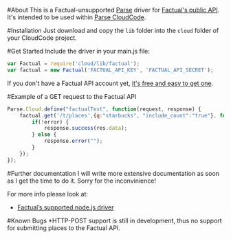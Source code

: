 #About
This is a Factual-unsupported [Parse](http://parse.com) driver for [Factual's public API](http://developer.factual.com/).
It's intended to be used within [Parse CloudCode](https://www.parse.com/docs/cloud_code_guide#cloud_code).

#Installation
Just download and copy the `lib` folder into the `cloud` folder of your CloudCode project.

#Get Started
Include the driver in your main.js file:
```javascript
var Factual = require('cloud/lib/factual');
var factual = new Factual('FACTUAL_API_KEY', 'FACTUAL_API_SECRET');
```
If you don't have a Factual API account yet, [it's free and easy to get one](https://www.factual.com/api-keys/request).

#Example of a GET request to the Factual API
```javascript
Parse.Cloud.define("factualTest", function(request, response) {
    factual.get('/t/places',{q:"starbucks", "include_count":"true"}, function (error, res) {
        if(!error) {
            response.success(res.data);
        } else {
            response.error("");
        }
    });
});
```
#Further documentation
I will write more extensive documentation as soon as I get the time to do it. Sorry for the inconvinience!

For more info please look at:
* [Factual’s supported node.js driver](https://github.com/Factual/factual-nodejs-driver)

#Known Bugs
*HTTP-POST support is still in development, thus no support for submitting places to the Factual API.